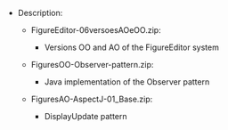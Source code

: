 - Description:

  - FigureEditor-06versoesAOeOO.zip:

    - Versions OO and AO of the FigureEditor system

  - FiguresOO-Observer-pattern.zip:

    - Java implementation of the Observer pattern

  - FiguresAO-AspectJ-01_Base.zip:

    - DisplayUpdate pattern

